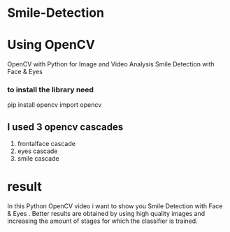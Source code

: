 # Smile-Detection
# Using OpenCV
OpenCV with Python for Image and Video Analysis 
Smile Detection with Face & Eyes 
### to install the library need 
pip install opencv
import opencv

## I used 3 opencv cascades
1. frontalface cascade
2. eyes cascade
3. smile cascade 

# result
In this Python OpenCV video i want to show you Smile Detection with Face & Eyes .
Better results are obtained by using high quality images and increasing the amount of stages for which the classifier is trained.
